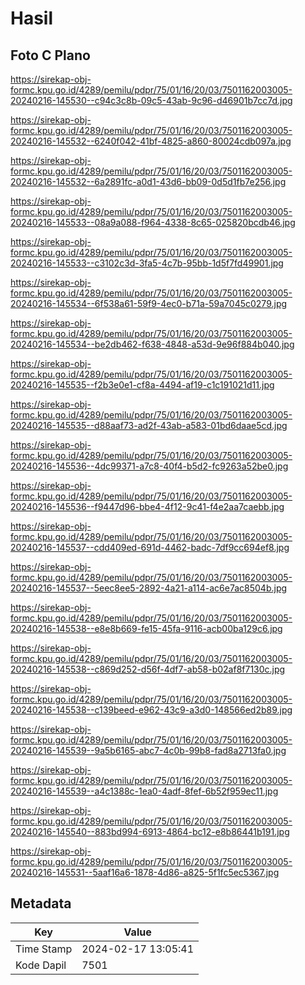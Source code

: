 # Hasil

## Foto C Plano

https://sirekap-obj-formc.kpu.go.id/4289/pemilu/pdpr/75/01/16/20/03/7501162003005-20240216-145530--c94c3c8b-09c5-43ab-9c96-d46901b7cc7d.jpg

https://sirekap-obj-formc.kpu.go.id/4289/pemilu/pdpr/75/01/16/20/03/7501162003005-20240216-145532--6240f042-41bf-4825-a860-80024cdb097a.jpg

https://sirekap-obj-formc.kpu.go.id/4289/pemilu/pdpr/75/01/16/20/03/7501162003005-20240216-145532--6a2891fc-a0d1-43d6-bb09-0d5d1fb7e256.jpg

https://sirekap-obj-formc.kpu.go.id/4289/pemilu/pdpr/75/01/16/20/03/7501162003005-20240216-145533--08a9a088-f964-4338-8c65-025820bcdb46.jpg

https://sirekap-obj-formc.kpu.go.id/4289/pemilu/pdpr/75/01/16/20/03/7501162003005-20240216-145533--c3102c3d-3fa5-4c7b-95bb-1d5f7fd49901.jpg

https://sirekap-obj-formc.kpu.go.id/4289/pemilu/pdpr/75/01/16/20/03/7501162003005-20240216-145534--6f538a61-59f9-4ec0-b71a-59a7045c0279.jpg

https://sirekap-obj-formc.kpu.go.id/4289/pemilu/pdpr/75/01/16/20/03/7501162003005-20240216-145534--be2db462-f638-4848-a53d-9e96f884b040.jpg

https://sirekap-obj-formc.kpu.go.id/4289/pemilu/pdpr/75/01/16/20/03/7501162003005-20240216-145535--f2b3e0e1-cf8a-4494-af19-c1c191021d11.jpg

https://sirekap-obj-formc.kpu.go.id/4289/pemilu/pdpr/75/01/16/20/03/7501162003005-20240216-145535--d88aaf73-ad2f-43ab-a583-01bd6daae5cd.jpg

https://sirekap-obj-formc.kpu.go.id/4289/pemilu/pdpr/75/01/16/20/03/7501162003005-20240216-145536--4dc99371-a7c8-40f4-b5d2-fc9263a52be0.jpg

https://sirekap-obj-formc.kpu.go.id/4289/pemilu/pdpr/75/01/16/20/03/7501162003005-20240216-145536--f9447d96-bbe4-4f12-9c41-f4e2aa7caebb.jpg

https://sirekap-obj-formc.kpu.go.id/4289/pemilu/pdpr/75/01/16/20/03/7501162003005-20240216-145537--cdd409ed-691d-4462-badc-7df9cc694ef8.jpg

https://sirekap-obj-formc.kpu.go.id/4289/pemilu/pdpr/75/01/16/20/03/7501162003005-20240216-145537--5eec8ee5-2892-4a21-a114-ac6e7ac8504b.jpg

https://sirekap-obj-formc.kpu.go.id/4289/pemilu/pdpr/75/01/16/20/03/7501162003005-20240216-145538--e8e8b669-fe15-45fa-9116-acb00ba129c6.jpg

https://sirekap-obj-formc.kpu.go.id/4289/pemilu/pdpr/75/01/16/20/03/7501162003005-20240216-145538--c869d252-d56f-4df7-ab58-b02af8f7130c.jpg

https://sirekap-obj-formc.kpu.go.id/4289/pemilu/pdpr/75/01/16/20/03/7501162003005-20240216-145538--c139beed-e962-43c9-a3d0-148566ed2b89.jpg

https://sirekap-obj-formc.kpu.go.id/4289/pemilu/pdpr/75/01/16/20/03/7501162003005-20240216-145539--9a5b6165-abc7-4c0b-99b8-fad8a2713fa0.jpg

https://sirekap-obj-formc.kpu.go.id/4289/pemilu/pdpr/75/01/16/20/03/7501162003005-20240216-145539--a4c1388c-1ea0-4adf-8fef-6b52f959ec11.jpg

https://sirekap-obj-formc.kpu.go.id/4289/pemilu/pdpr/75/01/16/20/03/7501162003005-20240216-145540--883bd994-6913-4864-bc12-e8b86441b191.jpg

https://sirekap-obj-formc.kpu.go.id/4289/pemilu/pdpr/75/01/16/20/03/7501162003005-20240216-145531--5aaf16a6-1878-4d86-a825-5f1fc5ec5367.jpg


## Metadata

| Key        | Value               |
| ---------- | ------------------- |
| Time Stamp | 2024-02-17 13:05:41 |
| Kode Dapil | 7501                |



